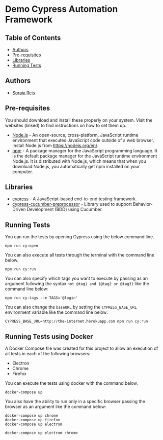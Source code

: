  
# Demo Cypress Automation Framework

## Table of Contents

- [Authors](#authors)
- [Pre-requisites](#pre-requisites)
- [Libraries](#libraries)
- [Running Tests](#running-tests)

## Authors
* [Soraia Reis](https://github.com/soraiareis)

## Pre-requisites

You should download and install these properly on your system. Visit the websites (linked) to find instructions on how to set them up.

* [Node.js](https://nodejs.org/en/) - An open-source, cross-platform, JavaScript runtime environment that executes JavaScript code outside of a web browser. Install Node.js from <https://nodejs.org/en/>.
* [npm](https://www.npmjs.com/) - A package manager for the JavaScript programming language. It is the default package manager for the JavaScript runtime environment Node.js. It is distributed with Node.js, which means that when you download Node.js, you automatically get npm installed on your computer.

## Libraries

- [cypress](https://www.cypress.io/) - A JavaScript-based end-to-end testing framework.
- [cypress-cucumber-preprocessor](https://github.com/TheBrainFamily/cypress-cucumber-example) - Library used to support Behavior-Driven Development (BDD) using Cucumber.

## Running Tests

You can run the tests by opening Cypress using the below command line. 
```
npm run cy:open
```

You can also execute all tests through the terminal with the command line below.
```
npm run cy:run
```

You can also specify which tags you want to execute by passing as an argument following the syntax `not @tag1 and (@tag2 or @tag3)` like the command line below:
```
npm run cy:tags --e TAGS='@login'
```

You can also change the `baseURL` by setting the `CYPRESS_BASE_URL` environment variable like the command line below:
```
CYPRESS_BASE_URL=http://the-internet.herokuapp.com npm run cy:run
```

## Running Tests using Docker

A Docker Compose file was created for this project to allow an execution of all tests in each of the following browsers:
- Electron
- Chrome
- Firefox

You can execute the tests using docker with the command below. 
```
docker-compose up
```

You also have the ability to run only in a specific browser passing the browser as an argument like the command below:
```
docker-compose up chrome
docker-compose up firefox
docker-compose up electron

docker-compose up electron chrome
```